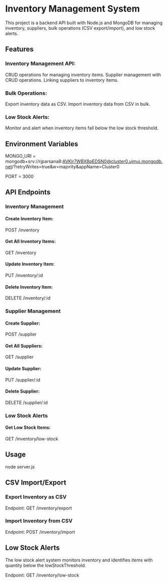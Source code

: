 # Inventory Management System

This project is a backend API built with Node.js and MongoDB for managing inventory, suppliers, bulk operations (CSV export/import), and low stock alerts.

## Features

### Inventory Management API:

CRUD operations for managing inventory items.
Supplier management with CRUD operations.
Linking suppliers to inventory items.

### Bulk Operations:

Export inventory data as CSV.
Import inventory data from CSV in bulk.

### Low Stock Alerts:

Monitor and alert when inventory items fall below the low stock threshold.

## Environment Variables

MONGO_URI = mongodb+srv://rjparsana8:AVKlr7WBX8pEDSN0@cluster0.ujmuj.mongodb.net/?retryWrites=true&w=majority&appName=Cluster0

PORT = 3000

## API Endpoints

### Inventory Management
#### Create Inventory Item:
POST /inventory

#### Get All Inventory Items:
GET /inventory

#### Update Inventory Item:
PUT /inventory/:id

#### Delete Inventory Item:
DELETE /inventory/:id

### Supplier Management
#### Create Supplier:
POST /supplier

#### Get All Suppliers:
GET /supplier

#### Update Supplier:
PUT /supplier/:id

#### Delete Supplier:
DELETE /supplier/:id

### Low Stock Alerts
#### Get Low Stock Items:
GET /inventory/low-stock

## Usage
node server.js

## CSV Import/Export
### Export Inventory as CSV
Endpoint:
GET /inventory/export

### Import Inventory from CSV
Endpoint:
POST /inventory/import

## Low Stock Alerts
The low stock alert system monitors inventory and identifies items with quantity below the lowStockThreshold.

Endpoint:
GET /inventory/low-stock


